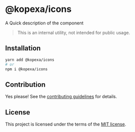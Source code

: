 # @kopexa/icons

A Quick description of the component

> This is an internal utility, not intended for public usage.

## Installation

```sh
yarn add @kopexa/icons
# or
npm i @kopexa/icons
```

## Contribution

Yes please! See the
[contributing guidelines](https://github.com/kopexa-grc/sight/blob/master/CONTRIBUTING.md)
for details.

## License

This project is licensed under the terms of the
[MIT license](https://github.com/kopexa-grc/sight/blob/master/LICENSE).